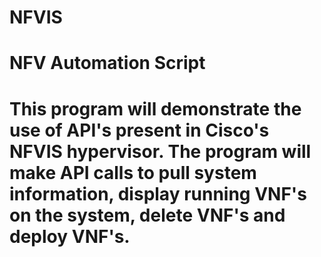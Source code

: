 # NFVIS
# NFV Automation Script
# This program will demonstrate the use of API's present in Cisco's NFVIS hypervisor. The program will make API calls to pull system information, display running VNF's on the system, delete VNF's and deploy VNF's.
